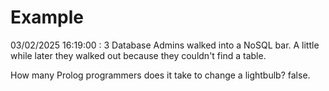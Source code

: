 # Example

<!-- replace-with-date starts -->
03/02/2025 16:19:00 : 3 Database Admins walked into a NoSQL bar. A little while later they walked out because they couldn't find a table.
<!-- replace-with-date ends -->

<!-- replace-with-joke starts -->
How many Prolog programmers does it take to change a lightbulb? false.
<!-- replace-with-joke ends -->